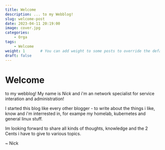 ```yaml
---
title: Welcome
description: ... to my Webblog!
slug: welcome-post
date: 2023-04-11 20:19:00
image: cover.jpg
categories:
    - Orga
tags:
    - Welcome
weight: 1       # You can add weight to some posts to override the default sorting (date descending)
draft: false
---
```


# Welcome 
to my webblog! My name is *Nick* and i'm an network specialist for service interation and administration!

I started this blog like every other blogger - to write about the things i like, know and i'm interrested in, for exampe my homelab, kubernetes and general linux stuff.

Im looking forward to share all kinds of thoughts, knowledge and the 2 Cents i have to give to various topics.

~ Nick
